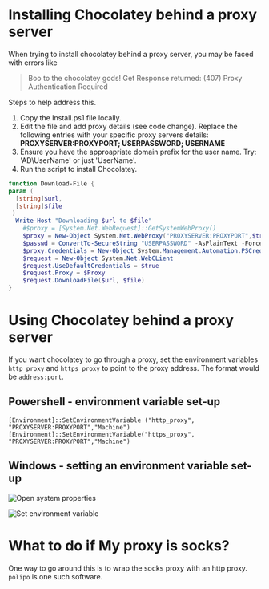 # Installing Chocolatey behind a proxy server

When trying to install chocolatey behind a proxy server, you may be faced with errors like

> Boo to the chocolatey gods! Get Response returned: (407) Proxy Authentication Required

Steps to help address this.

1. Copy the Install.ps1 file locally.
2. Edit the file and add proxy details (see code change). Replace the following entries with your specific proxy servers details: **PROXYSERVER:PROXYPORT; USERPASSWORD; USERNAME**
3. Ensure you have the approapriate domain prefix for the user name. Try: 'AD\UserName' or just 'UserName'.
4. Run the script to install Chocolatey.

```PowerShell
function Download-File {
param (
  [string]$url,
  [string]$file
 )
  Write-Host "Downloading $url to $file"
    #$proxy = [System.Net.WebRequest]::GetSystemWebProxy() 
    $proxy = New-Object System.Net.WebProxy("PROXYSERVER:PROXYPORT",$true)
    $passwd = ConvertTo-SecureString "USERPASSWORD" -AsPlainText -Force; ## Website credentials     
    $proxy.Credentials = New-Object System.Management.Automation.PSCredential ("USERNAME", $passwd); 
    $request = New-Object System.Net.WebCLient 
    $request.UseDefaultCredentials = $true     
    $request.Proxy = $Proxy
    $request.DownloadFile($url, $file)
}
```

# Using Chocolatey behind a proxy server
If you want chocolatey to go through a proxy, set the environment variables `http_proxy` and `https_proxy` to point to the proxy address. The format would be `address:port`. 

## Powershell - environment variable set-up

 ``[Environment]::SetEnvironmentVariable ("http_proxy", "PROXYSERVER:PROXYPORT","Machine")``
 ``[Environment]::SetEnvironmentVariable("https_proxy", "PROXYSERVER:PROXYPORT","Machine")``


## Windows - setting an environment variable set-up

![Open system properties](https://f.cloud.github.com/assets/396205/243504/d73aa158-8a49-11e2-96b8-6c04c1a5f06c.png)

![Set environment variable](https://f.cloud.github.com/assets/396205/243529/b9636100-8a4a-11e2-9ec6-1ea6f99c9e35.png)

# What to do if My proxy is socks?

One way to go around this is to wrap the socks proxy with an http proxy. `polipo` is one such software. 
